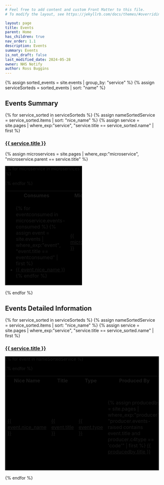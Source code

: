 ```yaml
---
# Feel free to add content and custom Front Matter to this file.
# To modify the layout, see https://jekyllrb.com/docs/themes/#overriding-theme-defaults

layout: page
title: Events
parent: Home
has_children: true
nav_order: 1.1
description: Events
summary: Events
is_not_draft: false
last_modified_date: 2024-05-28
owner: NHS Notify
author: Ross Buggins
---
```


{% assign sorted_events = site.events | group_by: "service"  %}
{% assign serviceSorteds = sorted_events | sort: "name" %}


<h2>Events Summary</h2>

{% for service_sorted in serviceSorteds %}
{% assign nameSortedService = service_sorted.items | sort: "nice_name" %}
{% assign service = site.pages | where_exp:"service", "service.title ==  service_sorted.name" | first %}

 <h3>   <a href="{{service.url | relative_url}}">{{ service.title }}</a></h3>

{% assign microservices = site.pages | where_exp:"microservice", "microservice.parent ==  service.title" %}

<div style="width:50%;background-color:black;">
<table style="word-wrap:break-word;table-layout: fixed;width:100%">
<tr>

<th style="align:left">Consumes</th>
<th style="align:left">Microservice</th>
<th style="align:left">Produces</th>
</tr>

{% for microservice in microservices %}
<tr>

<td>
<ul>
    {% for eventconsumed in microservice.events-consumed %}
        {% assign event = site.events | where_exp:"event", "event.title == eventconsumed" | first %}
         <li>
        <a href="{{event.url | relative_url}}">{{ event.nice_name }}</a>
        </li>
    {% endfor %}
</ul>
</td>

<td>
   <a href="{{microservice.url | relative_url}}">{{ microservice.title }}</a>
</td>

<td>
<ul>
  {% for eventproduced in microservice.events-raised %}
    {% assign event = site.events | where_exp:"event", "event.title == eventproduced" | first %}
    <li>
        <a href="{{event.url | relative_url}}">{{ event.nice_name }}</a>
    </li>
  {% endfor %}
</ul>
</td>

</tr>
{% endfor %}
</table>
</div>

{% endfor %}


<h2>Events Detailed Information</h2>

{% for service_sorted in serviceSorteds %}
{% assign nameSortedService = service_sorted.items | sort: "nice_name" %}
{% assign service = site.pages | where_exp:"service", "service.title ==  service_sorted.name" | first %}

 <h3>   <a href="{{service.url | relative_url}}">{{ service.title }}</a></h3>

<div style="width:100%;background-color:black;">
<table style="word-wrap:break-word;table-layout: fixed;width:100%">
    <tr>
        <th>Nice Name</th>
        <th>Title</th>
        <th>Type</th>
        <th>Produced By</th>
        <th>Consumed By</th>
        <th>Envelope</th>
        <th>Data</th>
    </tr>



{% for event in nameSortedService %}
    <tr>
        <td>
            <a href="{{event.url | relative_url}}">{{ event.nice_name }}</a>
        </td>
        <td>
            <a href="{{event.url | relative_url}}">{{ event.title }}</a>
        </td>
        <td>
            <a href="{{event.url | relative_url}}">{{ event.type }}</a>
        </td>
        <td>
            {% assign producedby = site.pages | where_exp:"producer", "producer.events-raised contains event.title and producer.c4type == 'code'" | first %}
            <a href="{{producedby.url | relative_url}}">{{ producedby.title }}</a>
        </td>
        <td>
            {% assign consumedby = site.pages | where_exp:"consumer", "consumer.events-consumed contains event.title and consumer.c4type == 'code'" %}
            <ul>
            {% for consumer in consumedby %}
                <li>
                    <a href="{{consumer.url | relative_url}}">{{ consumer.title }}</a>
                </li>
            {% endfor %}
            </ul>
        </td>
        <td>
            <a href="{{ event.schema_envelope}}">{{ event.schema_envelope | split: "/" | last}}</a>
        </td>
        <td>
            <a href="{{ event.schema_data }}">{{ event.schema_data | split: "/" | last}}</a>
        </td>
    </tr>
{% endfor %}

</table>
</div>
{% endfor %}
